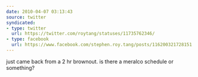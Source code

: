 ```yaml
---
date: 2010-04-07 03:13:43
source: twitter
syndicated:
- type: twitter
  url: https://twitter.com/roytang/statuses/11735762346/
- type: facebook
  url: https://www.facebook.com/stephen.roy.tang/posts/116200321728151
---
```


just came back from a 2 hr brownout. is there a meralco schedule or something?